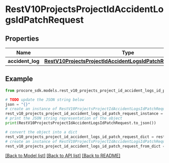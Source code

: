# RestV10ProjectsProjectIdAccidentLogsIdPatchRequest


## Properties

Name | Type | Description | Notes
------------ | ------------- | ------------- | -------------
**accident_log** | [**RestV10ProjectsProjectIdAccidentLogsIdPatchRequestAccidentLog**](RestV10ProjectsProjectIdAccidentLogsIdPatchRequestAccidentLog.md) |  | 

## Example

```python
from procore_sdk.models.rest_v10_projects_project_id_accident_logs_id_patch_request import RestV10ProjectsProjectIdAccidentLogsIdPatchRequest

# TODO update the JSON string below
json = "{}"
# create an instance of RestV10ProjectsProjectIdAccidentLogsIdPatchRequest from a JSON string
rest_v10_projects_project_id_accident_logs_id_patch_request_instance = RestV10ProjectsProjectIdAccidentLogsIdPatchRequest.from_json(json)
# print the JSON string representation of the object
print(RestV10ProjectsProjectIdAccidentLogsIdPatchRequest.to_json())

# convert the object into a dict
rest_v10_projects_project_id_accident_logs_id_patch_request_dict = rest_v10_projects_project_id_accident_logs_id_patch_request_instance.to_dict()
# create an instance of RestV10ProjectsProjectIdAccidentLogsIdPatchRequest from a dict
rest_v10_projects_project_id_accident_logs_id_patch_request_from_dict = RestV10ProjectsProjectIdAccidentLogsIdPatchRequest.from_dict(rest_v10_projects_project_id_accident_logs_id_patch_request_dict)
```
[[Back to Model list]](../README.md#documentation-for-models) [[Back to API list]](../README.md#documentation-for-api-endpoints) [[Back to README]](../README.md)


